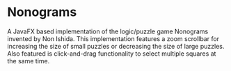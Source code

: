# Nonograms

A JavaFX based implementation of the logic/puzzle game Nonograms invented by Non Ishida. This implementation features a zoom scrollbar for increasing the size of small puzzles or decreasing the size of large puzzles. Also featured is click-and-drag functionality to select multiple squares at the same time.
